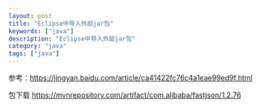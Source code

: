 ```yaml
---
layout: post
title: "Eclipse中导入外部jar包"
keywords: ["java"]
description: "Eclipse中导入外部jar包"
category: "java"
tags: ["java"]
---
```


参考：https://jingyan.baidu.com/article/ca41422fc76c4a1eae99ed9f.html

包下载
https://mvnrepository.com/artifact/com.alibaba/fastjson/1.2.76